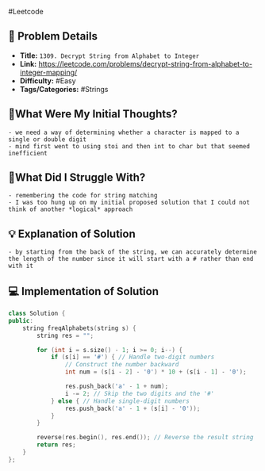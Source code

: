 #Leetcode
## 📝 Problem Details

- **Title:** `1309. Decrypt String from Alphabet to Integer`
- **Link:** https://leetcode.com/problems/decrypt-string-from-alphabet-to-integer-mapping/
- **Difficulty:** #Easy 
- **Tags/Categories:** #Strings 

## 💭What Were My Initial Thoughts?

```
- we need a way of determining whether a character is mapped to a single or double digit
- mind first went to using stoi and then int to char but that seemed inefficient
```

## 🤔What Did I Struggle With?

```
- remembering the code for string matching 
- I was too hung up on my initial proposed solution that I could not think of another *logical* approach
```

## 💡 Explanation of Solution

```
- by starting from the back of the string, we can accurately determine the length of the number since it will start with a # rather than end with it 
```
## 💻 Implementation of Solution

```cpp
class Solution {
public:
    string freqAlphabets(string s) {
        string res = "";

        for (int i = s.size() - 1; i >= 0; i--) {
            if (s[i] == '#') { // Handle two-digit numbers
                // Construct the number backward
                int num = (s[i - 2] - '0') * 10 + (s[i - 1] - '0'); 

                res.push_back('a' - 1 + num);
                i -= 2; // Skip the two digits and the '#'
            } else { // Handle single-digit numbers
                res.push_back('a' - 1 + (s[i] - '0'));
            }
        }

        reverse(res.begin(), res.end()); // Reverse the result string
        return res;
    }
};
```